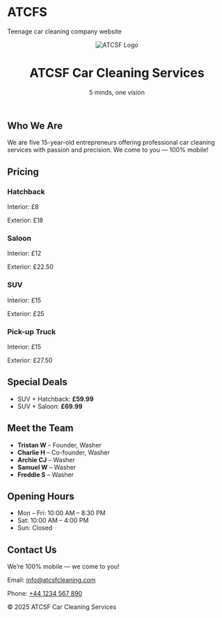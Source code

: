 # ATCFS
Teenage car cleaning company website 
<!DOCTYPE html>
<html lang="en">
<head>
  <meta charset="UTF-8" />
  <meta name="viewport" content="width=device-width, initial-scale=1.0"/>
  <title>ATCSF Car Cleaning Services</title>
  <link rel="stylesheet" href="styles.css"/>
</head>
<body>

  <header>
    <img src="logo.png" alt="ATCSF Logo" class="logo"/>
    <h1>ATCSF Car Cleaning Services</h1>
    <p>5 minds, one vision</p>
  </header>

  <section class="about">
    <h2>Who We Are</h2>
    <p>We are five 15-year-old entrepreneurs offering professional car cleaning services with passion and precision. We come to you — 100% mobile!</p>
  </section>

  <section class="services">
    <h2>Pricing</h2>
    <div class="price-list">
      <div>
        <h3>Hatchback</h3>
        <p>Interior: £8</p>
        <p>Exterior: £18</p>
      </div>
      <div>
        <h3>Saloon</h3>
        <p>Interior: £12</p>
        <p>Exterior: £22.50</p>
      </div>
      <div>
        <h3>SUV</h3>
        <p>Interior: £15</p>
        <p>Exterior: £25</p>
      </div>
      <div>
        <h3>Pick-up Truck</h3>
        <p>Interior: £15</p>
        <p>Exterior: £27.50</p>
      </div>
    </div>
  </section>

  <section class="deals">
    <h2>Special Deals</h2>
    <ul>
      <li>SUV + Hatchback: <strong>£59.99</strong></li>
      <li>SUV + Saloon: <strong>£69.99</strong></li>
    </ul>
  </section>

  <section class="team">
    <h2>Meet the Team</h2>
    <ul>
      <li><strong>Tristan W</strong> – Founder, Washer</li>
      <li><strong>Charlie H</strong> – Co-founder, Washer</li>
      <li><strong>Archie CJ</strong> – Washer</li>
      <li><strong>Samuel W</strong> – Washer</li>
      <li><strong>Freddie S</strong> – Washer</li>
    </ul>
  </section>

  <section class="hours">
    <h2>Opening Hours</h2>
    <ul>
      <li>Mon – Fri: 10:00 AM – 8:30 PM</li>
      <li>Sat: 10:00 AM – 4:00 PM</li>
      <li>Sun: Closed</li>
    </ul>
  </section>

  <section class="contact">
    <h2>Contact Us</h2>
    <p>We’re 100% mobile — we come to you!</p>
    <p>Email: <a href="mailto:info@atcsfcleaning.com">info@atcsfcleaning.com</a></p>
    <p>Phone: <a href="tel:+441234567890">+44 1234 567 890</a></p>
  </section>

  <footer>
    <p>&copy; 2025 ATCSF Car Cleaning Services</p>
  </footer>

</body>
</html>
